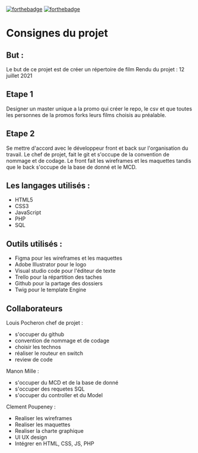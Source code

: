 [     ![forthebadge](https://forthebadge.com/images/badges/built-with-love.svg)](https://forthebadge.com) [               ![forthebadge](https://forthebadge.com/images/badges/uses-html.svg)](https://forthebadge.com)

# Consignes du projet
## But : 

   Le but de ce projet est de créer un répertoire de film 
    Rendu du projet : 12 juillet 2021

## Etape 1

   Designer un master unique a la promo qui créer le repo, le csv
    et que toutes les personnes de la promos forks leurs films choisis
    au préalable.

## Etape 2

   Se mettre d'accord avec le développeur front et back sur l'organisation
    du travail.
    Le chef de projet, fait le git et s'occupe de la convention de nommage et de codage.
    Le front fait les wireframes et les maquettes
    tandis que le back s'occupe de la base de donné et le MCD. 

## Les langages utilisés : 
- HTML5
-  CSS3
-  JavaScript
-  PHP
-  SQL 

## Outils utilisés :
- Figma pour les wireframes et les maquettes
-  Adobe Illustrator pour le logo
-  Visual studio code pour l'éditeur de texte
-  Trello pour la répartition des taches 
- Github pour la partage des dossiers
- Twig pour le template Engine

## Collaborateurs 
Louis Pocheron chef de projet : 
- s'occuper du github
-  convention de nommage et de codage
- choisir les technos
- réaliser le routeur en switch
- review de code

Manon Mille : 
- s'occuper du MCD et de la base de donné 
- s'occuper des requetes SQL 
- s'occuper du controller et du Model

Clement Poupeney : 
- Realiser les wireframes
- Realiser les maquettes
- Realiser la charte graphique
- UI UX design
- Intégrer en HTML, CSS, JS, PHP
